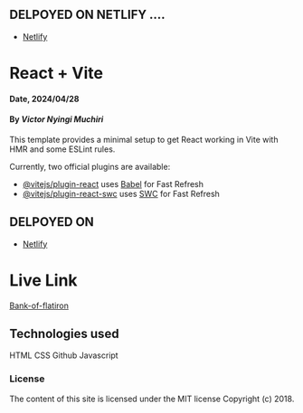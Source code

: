 
## DELPOYED ON NETLIFY ....

- [Netlify](https://tkmuch.netlify.app/)




# React + Vite

#### Date, 2024/04/28

#### By _Victor Nyingi Muchiri_

This template provides a minimal setup to get React working in Vite with HMR and some ESLint rules.

Currently, two official plugins are available:

- [@vitejs/plugin-react](https://github.com/vitejs/vite-plugin-react/blob/main/packages/plugin-react/README.md) uses [Babel](https://babeljs.io/) for Fast Refresh
- [@vitejs/plugin-react-swc](https://github.com/vitejs/vite-plugin-react-swc) uses [SWC](https://swc.rs/) for Fast Refresh

## DELPOYED ON

- [Netlify](https://tkmuch.netlify.app/)


# Live Link
[Bank-of-flatiron](https://tkmuch.netlify.app/)



## Technologies used
HTML
CSS
Github
Javascript


### License
The content of this site is licensed under the MIT license
Copyright (c) 2018.




